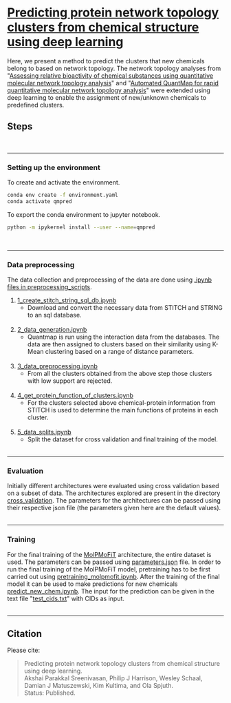 # [Predicting protein network topology clusters from chemical structure using deep learning](https://jcheminf.biomedcentral.com/articles/10.1186/s13321-022-00622-7)
Here, we present a method to predict the clusters that new chemicals belong to based on network topology. The network topology analyses from "[Assessing relative bioactivity of chemical substances using quantitative molecular network topology analysis](https://pubmed.ncbi.nlm.nih.gov/22482822/)" and "[Automated QuantMap for rapid quantitative molecular network topology analysis](https://pubmed.ncbi.nlm.nih.gov/23828784/)" were extended using deep learning to enable the assignment of new/unknown chemicals to predefined clusters. 
## Steps  
<br>

---

### Setting up the environment
To create and activate the environment. <br>
```bash
conda env create -f environment.yaml
conda activate qmpred
```
To export the conda environment to jupyter notebook. <br>
```bash
python -m ipykernel install --user --name=qmpred
```
<br>

---

### Data preprocessing
The data collection and preprocessing of the data are done using [.ipynb files in preprocessing_scripts](preprocessing_scripts). <br>
1. [1_create_stitch_string_sql_db.ipynb](preprocessing_scripts/1_create_stitch_string_sql_db.ipynb)  <br>
    * Download and convert the necessary data from STITCH and STRING to an sql database. <br><br>
2. [2_data_generation.ipynb](preprocessing_scripts/2_data_generation.ipynb)  <br> 
    * Quantmap is run using the interaction data from the databases. The data are then assigned to clusters based on their similarity using K-Mean clustering based on a range of distance parameters.<br><br>
3. [3_data_preprocessing.ipynb](preprocessing_scripts/3_data_preprocessing.ipynb)  <br> 
    * From all the clusters obtained from the above step those clusters with low support are rejected. <br><br>
4. [4_get_protein_function_of_clusters.ipynb](preprocessing_scripts/4_get_protein_function_of_clusters.ipynb)  <br> 
    * For the clusters selected above chemical-protein information from STITCH is used to determine the main functions of proteins in each cluster. <br><br>
6. [5_data_splits.ipynb ](preprocessing_scripts/5_data_splits.ipynb )  <br>
    * Split the dataset for cross validation and final training of the model. <br><br>
---

### Evaluation
Initially different architectures were evaluated using cross validation based on a subset of data. The architectures explored are present in the directory [cross_validation](cross_validation). The parameters for the architectures can be passed using their respective json file (the parameters given here are the default values). <br><br>

---

### Training
For the final training of the [MolPMoFiT](final_run/molpmofit_run.ipynb) architecture, the entire dataset is used. The parameters can be passed using [parameters.json](final_run/parameters.json) file. In order to run the final training of the MolPMoFiT model, pretraining has to be first carried out using 
[pretraining_molpmofit.ipynb](cross_validation/molpmofit/pretraining_molpmofit.ipynb). After the training of the final model it can be used to make predictions for new chemicals [predict_new_chem.ipynb](final_run/predict_new_chem.ipynb). The input for the prediction can be given in the text file "[test_cids.txt](final_run/test_cids.txt)" with CIDs as input. <br><br>

---

## Citation
  
Please cite:
>Predicting protein network topology clusters from chemical structure using deep learning.<br>
>Akshai Parakkal Sreenivasan, Philip J Harrison, Wesley Schaal, Damian J Matuszewski, Kim Kultima, and Ola Spjuth.<br>
>Status: Published.
